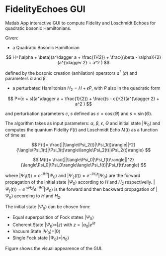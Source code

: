 # FidelityEchoes GUI

Matlab App interactive GUI to compute Fidelity and Loschmidt Echoes for quadratic bosonic Hamiltonians.

Given: 
  - a Quadratic Bosonic Hamiltonian

  $$ H=(\alpha + \beta)(a^\dagger a + \frac{1}{2}) + \frac{(\beta - \alpha)}{2}(a^{\dagger 2} + a^2 ) $$

defined by the bosonic creation (anhilation) operators $a^\dagger$ ($a$) and parameters $\alpha$ and $\beta$.

  - a perturbated Hamiltonian $H_2 = H + \epsilon P$, with $P$ also in the quadratic form
  
  $$ P=(c + s)(a^\dagger a + \frac{1}{2}) + \frac{(s - c)}{2}(a^{\dagger 2} + a^2 ) $$
  
  and perturbation parameters $c$, $s$ defined as $c=\cos(\Theta)$ and $s=\sin(\Theta)$.
  
  The algorithm takes as input parameters: $\alpha$, $\beta$, $\epsilon$, $\Theta$ and initial state $|\Psi_0\rangle$ and computes the quantum Fidelity $F(t)$ and Loschmidt Echo $M(t)$ as a function of time as
  
  $$ F(t)= \frac{||\langle\Psi_2(t)|\Psi_1(t)\rangle||^2}{\langle\Psi_1(t)|\Psi_1(t)\rangle\langle\Psi_2(t)|\Psi_2(t)\rangle} $$
  
  $$ M(t)= \frac{||\langle\Psi_0|\Psi_f(t)\rangle||^2}{\langle\Psi_0|\Psi_0\rangle\langle\Psi_f(t)|\Psi_f(t)\rangle} $$

where $|\Psi_1(t)\rangle = e^{-i H t}|\Psi_0\rangle$ and $|\Psi_2(t)\rangle = e^{-i H_2 t}|\Psi_0\rangle$ are the forward propagation of the initial state $|\Psi_0\rangle$ according to $H$ and $H_2$ respectivelly. $|\Psi_f(t)\rangle = e^{+i H_2 t}e^{-i H t}|\Psi_0\rangle$ is the forward and then backward propagation of $|\Psi_0\rangle$ according to $H$ and $H_2$.

The initial state $|\Psi_0\rangle$ can be chosen from:
  - Equal superposition of Fock states $|\Psi_0\rangle$
  - Coherent State $|\Psi_0\rangle = |z\rangle$ with $z=|\alpha_0|e^{i\sigma}$
  - Vacuum State $|\Psi_0\rangle = |0\rangle$
  - Single Fock state $|\Psi_0\rangle = |n_0\rangle$

Figure  shows the visual appearence of the GUI.
  


